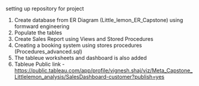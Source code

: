 setting up repository for project

1. Create database from ER Diagram (Little_lemon_ER_Capstone) using formward engineering
2. Populate the tables
3. Create Sales Report using Views and Stored Procedures
4. Creating a booking system using stores procedures (Procedures_advanced.sql)
5. The tableue worksheets and dashboard is also added
6. Tableue Public link - https://public.tableau.com/app/profile/vignesh.shaj/viz/Meta_Capstone_Littlelemon_analysis/SalesDashboard-customer?publish=yes
